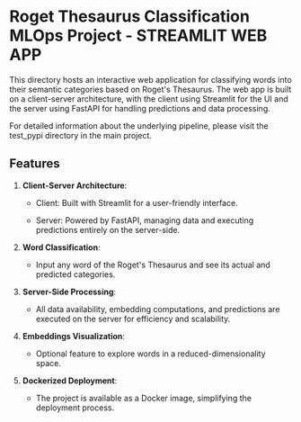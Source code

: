 # Roget Thesaurus Classification MLOps Project - STREAMLIT WEB APP

This directory hosts an interactive web application for classifying words into their semantic categories based on Roget's Thesaurus. The web app is built on a client-server architecture, with the client using Streamlit for the UI and the server using FastAPI for handling predictions and data processing.

For detailed information about the underlying pipeline, please visit the test_pypi directory in the main project.

## Features

1. **Client-Server Architecture**:

    - Client: Built with Streamlit for a user-friendly interface.

    - Server: Powered by FastAPI, managing data and executing predictions entirely on the server-side.

2. **Word Classification**:

    - Input any word of the Roget's Thesaurus and see its actual and predicted categories.

3. **Server-Side Processing**:

    - All data availability, embedding computations, and predictions are executed on the server for efficiency and scalability.

4. **Embeddings Visualization**:

    - Optional feature to explore words in a reduced-dimensionality space.

5. **Dockerized Deployment**:

    - The project is available as a Docker image, simplifying the deployment process.
